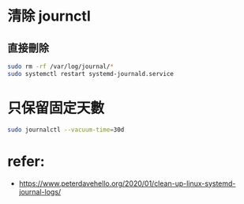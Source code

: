 # 清除 journctl

## 直接刪除
```sh
sudo rm -rf /var/log/journal/*
sudo systemctl restart systemd-journald.service
```


# 只保留固定天數
```sh
sudo journalctl --vacuum-time=30d
```

# refer:
- https://www.peterdavehello.org/2020/01/clean-up-linux-systemd-journal-logs/